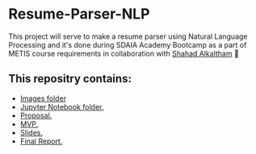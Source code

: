 # Resume-Parser-NLP

This project will serve to make a resume parser using Natural Language Processing and it's done during SDAIA Academy Bootcamp as a part of METIS course requirements in collaboration with [Shahad Alkaltham](https://github.com/shhdSU) :white_heart:
   <br/>
## This repositry contains:
- [Images folder](/Images)
- [Jupyter Notebook folder.](/Jupyter-Notebook)
- [Proposal.](Resume-Parser-Propsal.md)
- [MVP.](Resume-Parser-MVP.md)
- [Slides.](Resume-Parser-Slides.pdf)
- [Final Report.](NLP-Resume-parser-Final-Report.md.md)
